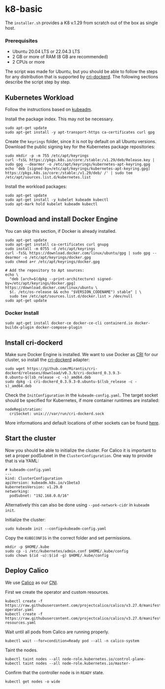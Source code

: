 # k8-basic
The ```installer.sh``` provides a K8 v.1.29 from scratch out of the box as single host.

### Prerequisites

- Ubuntu 20.04 LTS or 22.04.3 LTS
- 2 GB or more of RAM (8 GB are recommended)
- 2 CPUs or more 

The script was made for Ubuntu, but you should be able to follow the steps for any distribution that is supported by [cri-dockerd](https://github.com/Mirantis/cri-dockerd/releases/).
The following sections describe the script step by step.


## Kubernetes Workload

Follow the instructions based on [kubeadm](https://kubernetes.io/docs/setup/production-environment/tools/kubeadm/install-kubeadm/).


Install the package index. This may not be necessary.
```
sudo apt-get update
sudo apt-get install -y apt-transport-https ca-certificates curl gpg
```

Create the ```keyrings``` folder, since it is not by default on all Ubuntu versions. Download the public signing key for the Kubernetes package repositories:
```
sudo mkdir -p -m 755 /etc/apt/keyrings
curl -fsSL https://pkgs.k8s.io/core:/stable:/v1.29/deb/Release.key | sudo gpg --dearmor -o /etc/apt/keyrings/kubernetes-apt-keyring.gpg
echo 'deb [signed-by=/etc/apt/keyrings/kubernetes-apt-keyring.gpg] https://pkgs.k8s.io/core:/stable:/v1.29/deb/ /' | sudo tee /etc/apt/sources.list.d/kubernetes.list
```

Install the workload packages:
```
sudo apt-get update
sudo apt-get install -y kubelet kubeadm kubectl
sudo apt-mark hold kubelet kubeadm kubectl
```


## Download and install Docker Engine

You can skip this section, if Docker is already installed.
```
sudo apt-get update
sudo apt-get install ca-certificates curl gnupg
sudo install -m 0755 -d /etc/apt/keyrings
curl -fsSL https://download.docker.com/linux/ubuntu/gpg | sudo gpg --dearmor -o /etc/apt/keyrings/docker.gpg
sudo chmod a+r /etc/apt/keyrings/docker.gpg

# Add the repository to Apt sources:
echo \
  "deb [arch=$(dpkg --print-architecture) signed-by=/etc/apt/keyrings/docker.gpg] https://download.docker.com/linux/ubuntu \
  $(. /etc/os-release && echo "$VERSION_CODENAME") stable" | \
  sudo tee /etc/apt/sources.list.d/docker.list > /dev/null
sudo apt-get update
```

### Docker Install

```
sudo apt-get install docker-ce docker-ce-cli containerd.io docker-buildx-plugin docker-compose-plugin
```


## Install cri-dockerd

Make sure Docker Engine is installed.
We want to use Docker as [CRI](https://kubernetes.io/docs/concepts/architecture/cri/) for our cluster, so install the [cri-dockerd](https://github.com/Mirantis/cri-dockerd/releases/) adapter:
```
sudo wget https://github.com/Mirantis/cri-dockerd/releases/download/v0.3.9/cri-dockerd_0.3.9.3-0.ubuntu-$(lsb_release -c -s)_amd64.deb
sudo dpkg -i cri-dockerd_0.3.9.3-0.ubuntu-$(lsb_release -c -s)_amd64.deb
```

Check the ```InitConfiguration``` in the ```kubeadm-config.yaml```. The target socket should be specified for Kubernetes, if more container runtimes are installed:
```
nodeRegistration:
  criSocket: unix:///var/run/cri-dockerd.sock
```
More informations and default locations of other sockets can be found [here](https://kubernetes.io/docs/setup/production-environment/tools/kubeadm/install-kubeadm/#installing-runtime).

## Start the cluster

Now you should be able to initialize the cluster.
For Calico it is important to set a proper podSubnet in the ```ClusterConfiguration```.
One way to provide that is via YAML:
```
# kubeadm-config.yaml
---
kind: ClusterConfiguration
apiVersion: kubeadm.k8s.io/v1beta3
kubernetesVersion: v1.29.0
networking:
  podSubnet: "192.168.0.0/16"
```
Alternatively this can also be done using ```--pod-network-cidr``` in ```kubeadm init```.

Initialize the cluster:
```
sudo kubeadm init --config=kubeadm-config.yaml
```

Copy the ```KUBECONFIG``` in the correct folder and set permissions.
```
mkdir -p $HOME/.kube
sudo cp -i /etc/kubernetes/admin.conf $HOME/.kube/config
sudo chown $(id -u):$(id -g) $HOME/.kube/config
```


## Deploy Calico 

We use [Calico](https://docs.tigera.io/calico/latest/getting-started/kubernetes/quickstart) as our [CNI](https://kubernetes.io/docs/concepts/extend-kubernetes/compute-storage-net/network-plugins/).

First we create the operator and custom resources.
```
kubectl create -f https://raw.githubusercontent.com/projectcalico/calico/v3.27.0/manifests/tigera-operator.yaml
kubectl create -f https://raw.githubusercontent.com/projectcalico/calico/v3.27.0/manifests/custom-resources.yaml
```

Wait until all pods from Calico are running properly.
```
kubectl wait --for=condition=Ready pod --all -n calico-system
```

Taint the nodes.
```
kubectl taint nodes --all node-role.kubernetes.io/control-plane-
kubectl taint nodes --all node-role.kubernetes.io/master-
```

Confirm that the controller node is in ```READY``` state.
```
kubectl get nodes -o wide
```



